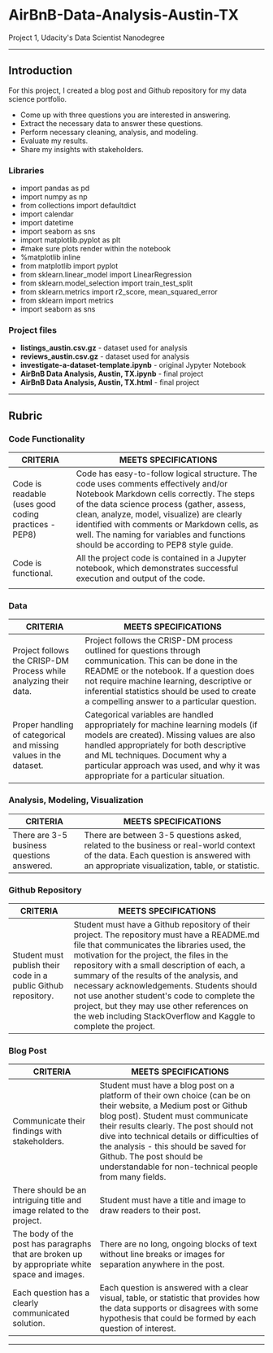 # AirBnB-Data-Analysis-Austin-TX
Project 1, Udacity's Data Scientist Nanodegree
***
## Introduction
For this project, I created a blog post and Github repository for my data science portfolio.
- Come up with three questions you are interested in answering.
- Extract the necessary data to answer these questions.
- Perform necessary cleaning, analysis, and modeling.
- Evaluate my results.
- Share my insights with stakeholders.

### Libraries
- import pandas as pd
- import numpy as np
- from collections import defaultdict
- import calendar
- import datetime
- import seaborn as sns
- import matplotlib.pyplot as plt 
- #make sure plots render within the notebook
- %matplotlib inline 
- from matplotlib import pyplot
- from sklearn.linear_model import LinearRegression
- from sklearn.model_selection import train_test_split
- from sklearn.metrics import r2_score, mean_squared_error
- from sklearn import metrics
- import seaborn as sns

### Project files
- **listings_austin.csv.gz** - dataset used for analysis
- **reviews_austin.csv.gz** - dataset used for analysis
- **investigate-a-dataset-template.ipynb** - original Jypyter Notebook
- **AirBnB Data Analysis, Austin, TX.ipynb** - final project 
- **AirBnB Data Analysis, Austin, TX.html** - final project

***
## Rubric

### Code Functionality
| CRITERIA                       | MEETS SPECIFICATIONS                                                       |
| ------------------------------ |----------------------------------------------------------------------------|
| Code is readable (uses good coding practices - PEP8) | Code has easy-to-follow logical structure. The code uses comments effectively and/or Notebook Markdown cells correctly. The steps of the data science process (gather, assess, clean, analyze, model, visualize) are clearly identified with comments or Markdown cells, as well. The naming for variables and functions should be according to PEP8 style guide.|
| Code is functional. | All the project code is contained in a Jupyter notebook, which demonstrates successful execution and output of the code.|
|  | |

### Data
| CRITERIA                                      | MEETS SPECIFICATIONS                                                                                         |
| --------------------------------------------- |--------------------------------------------------------------------------------------------------------------|
| Project follows the CRISP-DM Process while analyzing their data. | Project follows the CRISP-DM process outlined for questions through communication. This can be done in the README or the notebook. If a question does not require machine learning, descriptive or inferential statistics should be used to create a compelling answer to a particular question. |
| Proper handling of categorical and missing values in the dataset. | Categorical variables are handled appropriately for machine learning models (if models are created). Missing values are also handled appropriately for both descriptive and ML techniques. Document why a particular approach was used, and why it was appropriate for a particular situation. |

### Analysis, Modeling, Visualization
| CRITERIA                                      | MEETS SPECIFICATIONS                                                                                         |
| --------------------------------------------- |--------------------------------------------------------------------------------------------------------------|
| There are 3-5 business questions answered.  | There are between 3-5 questions asked, related to the business or real-world context of the data. Each question is answered with an appropriate visualization, table, or statistic. |

### Github Repository
| CRITERIA                                                                   | MEETS SPECIFICATIONS                                                                                         |
| -------------------------------------------------------------------------- |--------------------------------------------------------------------------------------------------------------|
| Student must publish their code in a public Github repository. | Student must have a Github repository of their project. The repository must have a README.md file that communicates the libraries used, the motivation for the project, the files in the repository with a small description of each, a summary of the results of the analysis, and necessary acknowledgements. Students should not use another student's code to complete the project, but they may use other references on the web including StackOverflow and Kaggle to complete the project. |

### Blog Post
| CRITERIA                                      | MEETS SPECIFICATIONS                                                                                         |
| --------------------------------------------- |--------------------------------------------------------------------------------------------------------------|
| Communicate their findings with stakeholders. | Student must have a blog post on a platform of their own choice (can be on their website, a Medium post or Github blog post). Student must communicate their results clearly. The post should not dive into technical details or difficulties of the analysis - this should be saved for Github. The post should be understandable for non-technical people from many fields. |
| There should be an intriguing title and image related to the project. | Student must have a title and image to draw readers to their post. |
| The body of the post has paragraphs that are broken up by appropriate white space and images. | There are no long, ongoing blocks of text without line breaks or images for separation anywhere in the post. |
| Each question has a clearly communicated solution. | Each question is answered with a clear visual, table, or statistic that provides how the data supports or disagrees with some hypothesis that could be formed by each question of interest. |

***


